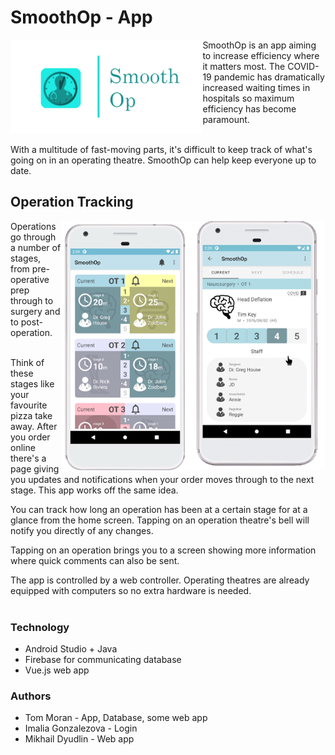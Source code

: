 # SmoothOp - App

<img align="left" height="150" src="screenshotsGit/transparentlogo.png" alt="SmoothOp Logo"> 
SmoothOp is an app aiming to increase efficiency where it matters most. The COVID-19 pandemic has dramatically increased waiting times in hospitals so maximum efficiency has become paramount.

<br>With a multitude of fast-moving parts, it's difficult to keep track of what's going on in an operating theatre. SmoothOp can help keep everyone up to date.

## Operation Tracking
  <img align="right" src="screenshotsGit/infoScreen.png" height="397">
  <img align="right" src="screenshotsGit/phoneScreen.png" height="400">
Operations go through a number of stages, from pre-operative prep through to surgery and to post-operation. 

<br>Think of these stages like your favourite pizza take away. After you order online there's a page giving you updates and notifications when your order moves through to the next stage. This app works off the same idea.

You can track how long an operation has been at a certain stage for at a glance from the home screen. Tapping on an operation theatre's bell will notify you directly of any changes.

Tapping on an operation brings you to a screen showing more information where quick comments can also be sent.

The app is controlled by a web controller. Operating theatres are already equipped with computers so no extra hardware is needed.
<br><br>
### Technology
* Android Studio + Java
* Firebase for communicating database
* Vue.js web app

### Authors
* Tom Moran - App, Database, some web app
* Imalia Gonzalezova - Login
* Mikhail Dyudlin - Web app
